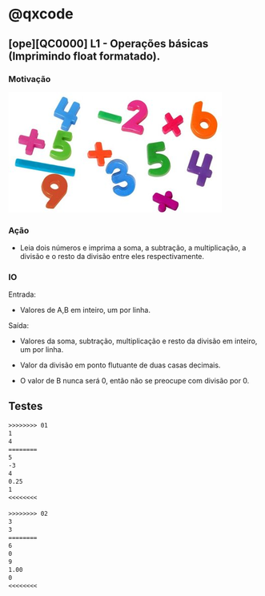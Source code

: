 # @qxcode
## [ope][QC0000] L1 - Operações básicas (Imprimindo float formatado).

### Motivação
![](logo.jpg)

### Ação

* Leia dois números e imprima a soma, a subtração, a multiplicação, a divisão e o resto da divisão entre eles respectivamente.

### IO

Entrada:

* Valores de A,B em inteiro, um por linha.

Saída:

* Valores da soma, subtração, multiplicação e resto da divisão em inteiro, um por linha.

* Valor da divisão em ponto flutuante de duas casas decimais.
* O valor de B nunca será 0, então não se preocupe com divisão por 0.

## Testes

```
>>>>>>>> 01
1
4
========
5
-3
4
0.25
1
<<<<<<<<

>>>>>>>> 02
3
3
========
6
0
9
1.00
0
<<<<<<<<

```